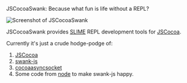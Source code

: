 JSCocoaSwank: Because what fun is life without a REPL?

![Screenshot of JSCocoaSwank](http://i.imgur.com/bgKCy.png)

JSCocoaSwank provides [SLIME](http://common-lisp.net/project/slime/) REPL development tools for [JSCocoa](https://github.com/parmanoir/jscocoa/).

Currently it's just a crude hodge-podge of:

1. [JSCocoa](https://github.com/parmanoir/jscocoa/)
2. [swank-js](https://github.com/ivan4th/swank-js/)
3. [cocoaasyncsocket](http://code.google.com/p/cocoaasyncsocket/)
4. Some code from [node](https://github.com/joyent/node) to make swank-js happy.

